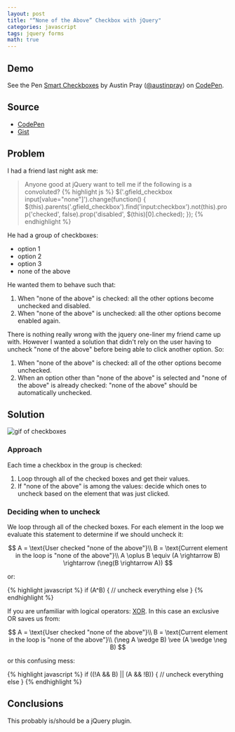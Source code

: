 ```yaml
---
layout: post 
title: "“None of the Above” Checkbox with jQuery" 
categories: javascript
tags: jquery forms
math: true
---
```


## Demo

<p 
  data-height="300" 
  data-theme-id="12308" 
  data-slug-hash="KwQQbE" 
  data-default-tab="result" 
  data-user="austinpray" 
  class='codepen'>See the Pen <a
  href='http://codepen.io/austinpray/pen/KwQQbE/'>Smart Checkboxes</a> by Austin
  Pray (<a href='http://codepen.io/austinpray'>@austinpray</a>) on <a
  href='http://codepen.io'>CodePen</a>.</p>
<script async src="//assets.codepen.io/assets/embed/ei.js"></script>

## Source

- [CodePen](http://codepen.io/austinpray/pen/KwQQbE/)
- [Gist](https://gist.github.com/austinpray/0f5d6c5179e855892b46)

## Problem

I had a friend last night ask me:

>Anyone good at jQuery want to tell me if the following is a convoluted?
{% highlight js %}
$('.gfield_checkbox input[value="none"]').change(function() {
  $(this).parents('.gfield_checkbox').find('input:checkbox').not(this).prop('checked', false).prop('disabled', $(this)[0].checked);
});
{% endhighlight %}

He had a group of checkboxes:

- option 1
- option 2
- option 3
- none of the above


He wanted them to behave such that:

1. When "none of the above" is checked: all the other options become unchecked and disabled.
2. When "none of the above" is unchecked: all the other options become enabled again.

There is nothing really wrong with the jquery one-liner my friend came up with. However I wanted a solution that didn't rely on the user having to uncheck "none of the above" before being able to click another option. So:

1. When "none of the above" is checked: all of the other options become unchecked.
2. When an option other than "none of the above" is selected and "none of the above" is already checked: "none of the above" should be automatically unchecked.

## Solution

![gif of checkboxes](/assets/checkbox.gif)

### Approach

Each time a checkbox in the group is checked:

1. Loop through all of the checked boxes and get their values.
2. If "none of the above" is among the values: decide which ones to uncheck based on the element that was just clicked.

### Deciding when to uncheck 

We loop through all of the checked boxes. For each element in the loop we evaluate this statement to determine if we should uncheck it:

$$
A = \text{User checked "none of the above"}\\
B = \text{Current element in the loop is "none of the above"}\\
A \oplus B \equiv (A \rightarrow B) \rightarrow (\neg(B \rightarrow A))
$$

or:

{% highlight javascript %}
if (A^B) {
  // uncheck everything else
}
{% endhighlight %}

If you are unfamiliar with logical operators: [XOR](https://en.wikipedia.org/wiki/Exclusive_or). In this case an exclusive OR saves us from:

$$
A = \text{User checked "none of the above"}\\
B = \text{Current element in the loop is "none of the above"}\\
(\neg A \wedge B) \vee (A \wedge \neg B)
$$

or this confusing mess:

{% highlight javascript %}
if ((!A && B) || (A && !B)) {
  // uncheck everything else
}
{% endhighlight %}

## Conclusions

This probably is/should be a jQuery plugin.
